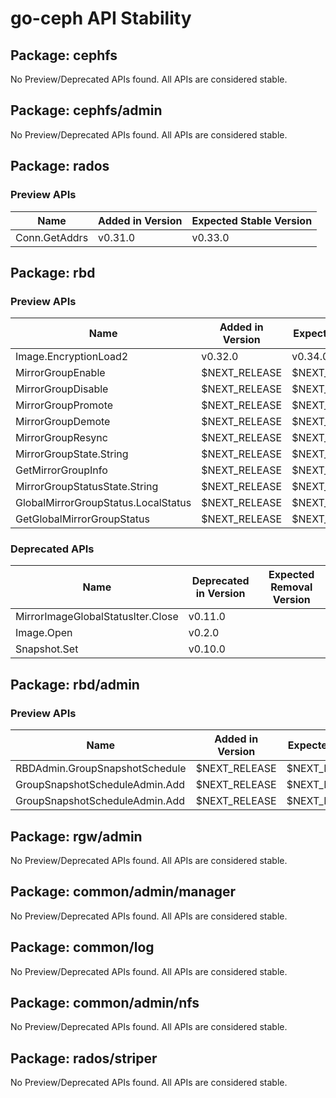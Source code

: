 <!-- GENERATED FILE: DO NOT EDIT DIRECTLY -->

# go-ceph API Stability

## Package: cephfs

No Preview/Deprecated APIs found. All APIs are considered stable.

## Package: cephfs/admin

No Preview/Deprecated APIs found. All APIs are considered stable.

## Package: rados

### Preview APIs

Name | Added in Version | Expected Stable Version | 
---- | ---------------- | ----------------------- | 
Conn.GetAddrs | v0.31.0 | v0.33.0 | 

## Package: rbd

### Preview APIs

Name | Added in Version | Expected Stable Version | 
---- | ---------------- | ----------------------- | 
Image.EncryptionLoad2 | v0.32.0 | v0.34.0 | 
MirrorGroupEnable | $NEXT_RELEASE | $NEXT_RELEASE_STABLE |
MirrorGroupDisable | $NEXT_RELEASE | $NEXT_RELEASE_STABLE |
MirrorGroupPromote | $NEXT_RELEASE | $NEXT_RELEASE_STABLE |
MirrorGroupDemote | $NEXT_RELEASE | $NEXT_RELEASE_STABLE |
MirrorGroupResync | $NEXT_RELEASE | $NEXT_RELEASE_STABLE |
MirrorGroupState.String | $NEXT_RELEASE | $NEXT_RELEASE_STABLE |
GetMirrorGroupInfo | $NEXT_RELEASE | $NEXT_RELEASE_STABLE |
MirrorGroupStatusState.String | $NEXT_RELEASE | $NEXT_RELEASE_STABLE |
GlobalMirrorGroupStatus.LocalStatus | $NEXT_RELEASE | $NEXT_RELEASE_STABLE |
GetGlobalMirrorGroupStatus | $NEXT_RELEASE | $NEXT_RELEASE_STABLE |

### Deprecated APIs

Name | Deprecated in Version | Expected Removal Version | 
---- | --------------------- | ------------------------ | 
MirrorImageGlobalStatusIter.Close | v0.11.0 |  | 
Image.Open | v0.2.0 |  | 
Snapshot.Set | v0.10.0 |  | 

## Package: rbd/admin

### Preview APIs

Name | Added in Version | Expected Stable Version |
---- | ---------------- | ----------------------- |
RBDAdmin.GroupSnapshotSchedule | $NEXT_RELEASE | $NEXT_RELEASE_STABLE |
GroupSnapshotScheduleAdmin.Add | $NEXT_RELEASE | $NEXT_RELEASE_STABLE |
GroupSnapshotScheduleAdmin.Add | $NEXT_RELEASE | $NEXT_RELEASE_STABLE | 

## Package: rgw/admin

No Preview/Deprecated APIs found. All APIs are considered stable.

## Package: common/admin/manager

No Preview/Deprecated APIs found. All APIs are considered stable.

## Package: common/log

No Preview/Deprecated APIs found. All APIs are considered stable.

## Package: common/admin/nfs

No Preview/Deprecated APIs found. All APIs are considered stable.

## Package: rados/striper

No Preview/Deprecated APIs found. All APIs are considered stable.

